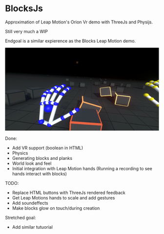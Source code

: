# BlocksJs
Approximation of Leap Motion's Orion Vr demo with ThreeJs and Physijs.

Still very much a WIP

Endgoal is a similar expierence as the Blocks Leap Motion demo.

![Blocks](/images/Blocks.gif?raw=true "Blocks")

Done: 

* Add VR support (boolean in HTML)
* Physics
* Generating blocks and planks
* World look and feel
* Initial integration with Leap Motion hands (Running a recording to see hands interact with blocks)

TODO:
* Replace HTML buttons with ThreeJs rendered feedback
* Get Leap Motions hands to scale and add gestures
* Add soundeffects
* Make blocks glow on touch/during creation


Stretched goal:
* Add similar tutuorial 


